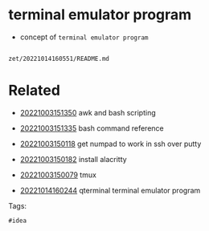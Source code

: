 # terminal emulator program

- concept of `terminal emulator program`

```
```

` zet/20221014160551/README.md `

# Related

- [20221003151350](/zet/20221003151350/README.md) awk and bash scripting

- [20221003151335](/zet/20221003151335/README.md) bash command reference

- [20221003150118](/zet/20221003150118/README.md) get numpad to work in ssh over putty

- [20221003150182](/zet/20221003150182/README.md) install alacritty 


- [20221003150079](/zet/20221003150079/README.md) tmux

- [20221014160244](/zet/20221014160244/README.md) qterminal terminal emulator program

Tags:

    #idea
